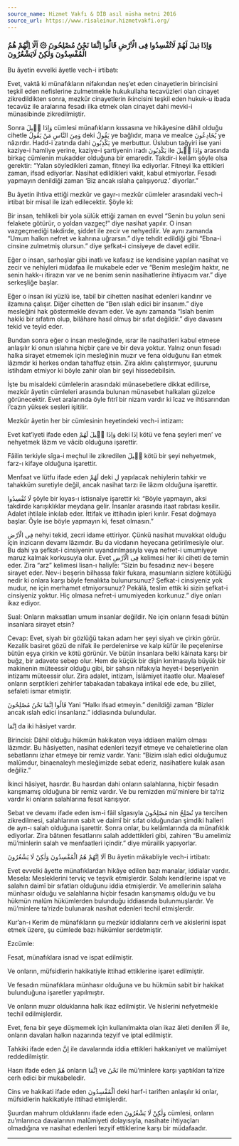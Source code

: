 ```yaml
---
source_name: Hizmet Vakfı & DİB asıl nüsha metni 2016
source_url: https://www.risaleinur.hizmetvakfi.org/
---
```

### وَاِذَا قٖيلَ لَهُمْ لَاتُفْسِدُوا فِى الْاَرْضِ قَالُٓوا اِنَّمَا نَحْنُ مُصْلِحُونَ ۞ اَلَٓا اِنَّهُمْ هُمُ الْمُفْسِدُونَ وَلٰكِنْ لَايَشْعُرُونَ
Bu âyetin evvelki âyetle vech-i irtibatı:

Evet, vaktâ ki münafıkların nifakından neş’et eden cinayetlerin birincisini teşkil eden nefislerine zulmetmekle hukukullaha tecavüzleri olan cinayet zikredildikten sonra, mezkûr cinayetlerin ikincisini teşkil eden hukuk-u ibada tecavüz ile aralarına fesadı ilka etmek olan cinayet dahi mevki-i münasibinde zikredilmiştir.

Sonra <span class="arabic" dir="rtl">وَاِذَا قٖيلَ</span> cümlesi münafıkların kıssasına ve hikâyesine dâhil olduğu cihetle <span class="arabic" dir="rtl">وَمِنَ النَّاسِ مَنْ يَقُولُ</span> deki <span class="arabic" dir="rtl">يَقُولُ</span> ye bağlıdır, mana ve mealce <span class="arabic" dir="rtl">يُخَادِعُونَ</span> ye nâzırdır. Hadd-i zatında dahi <span class="arabic" dir="rtl">يَكْذِبُونَ</span> ye merbuttur. Üslubun tağyiri ise yani kaziye-i hamliye yerine, kaziye-i şartiyenin iradı <span class="arabic" dir="rtl">يَكْذِبُونَ</span> ile <span class="arabic" dir="rtl">وَاِذَا قٖيلَ</span> arasında birkaç cümlenin mukadder olduğuna bir emaredir. Takdir-i kelâm şöyle olsa gerektir: “Yalan söyledikleri zaman, fitneyi îka ediyorlar. Fitneyi îka ettikleri zaman, ifsad ediyorlar. Nasihat edildikleri vakit, kabul etmiyorlar. Fesadı yapmayın denildiği zaman ‘Biz ancak ıslaha çalışıyoruz.’ diyorlar.”

Bu âyetin ihtiva ettiği mezkûr ve gayr-ı mezkûr cümleler arasındaki vech-i irtibat bir misal ile izah edilecektir. Şöyle ki:

Bir insan, tehlikeli bir yola sülûk ettiği zaman en evvel “Senin bu yolun seni felakete götürür, o yoldan vazgeç!” diye nasihat yapılır. O insan vazgeçmediği takdirde, şiddet ile zecir ve nehyedilir. Ve aynı zamanda “Umum halkın nefret ve kahrına uğrarsın.” diye tehdit edildiği gibi “Ebna-i cinsine zulmetmiş olursun.” diye şefkat-i cinsiyeye de davet edilir.

Eğer o insan, sarhoşlar gibi inatlı ve kafasız ise kendisine yapılan nasihat ve zecir ve nehiyleri müdafaa ile mukabele eder ve “Benim mesleğim haktır, ne senin hakk-ı itirazın var ve ne benim senin nasihatlerine ihtiyacım var.” diye serkeşliğe başlar.

Eğer o insan iki yüzlü ise, tabiî bir cihetten nasihat edenleri kandırır ve ilzamına çalışır. Diğer cihetten de “Ben ıslah edici bir insanım.” diye mesleğini hak göstermekle devam eder. Ve aynı zamanda “Islah benim hakiki bir sıfatım olup, bilâhare hasıl olmuş bir sıfat değildir.” diye davasını tekid ve teyid eder.

Bundan sonra eğer o insan mesleğinde, ısrar ile nasihatleri kabul etmese anlaşılır ki onun ıslahına hiçbir çare ve bir deva yoktur. Yalnız onun fesadı halka sirayet etmemek için mesleğinin muzır ve fena olduğunu ilan etmek lâzımdır ki herkes ondan tahaffuz etsin. Zira aklını çalıştırmıyor, şuurunu istihdam etmiyor ki böyle zahir olan bir şeyi hissedebilsin.

İşte bu misaldeki cümlelerin arasındaki münasebetlere dikkat edilirse, mezkûr âyetin cümleleri arasında bulunan münasebet halkaları güzelce görünecektir. Evet aralarında öyle fıtrî bir nizam vardır ki îcaz ve ihtisarından i’cazın yüksek sesleri işitilir.

Mezkûr âyetin her bir cümlesinin heyetindeki vech-i intizam:

Evet kat’iyeti ifade eden <span class="arabic" dir="rtl">وَاِذَا قٖيلَ لَهُمْ</span> deki <span class="arabic" dir="rtl">اِذَا</span> kötü ve fena şeyleri men’ ve nehyetmek lâzım ve vâcib olduğuna işarettir.

Fâilin terkiyle sîga-i meçhul ile zikredilen <span class="arabic" dir="rtl">قٖيلَ</span> kötü bir şeyi nehyetmek, farz-ı kifaye olduğuna işarettir.

Menfaat ve lütfu ifade eden <span class="arabic" dir="rtl">لَهُمْ</span> deki <span class="arabic" dir="rtl">ل</span> yapılacak nehiylerin tahkir ve tahakküm suretiyle değil, ancak nasihat tarzı ile lâzım olduğuna işarettir.

<span class="arabic" dir="rtl">لَا تُفْسِدُوا</span> şöyle bir kıyas-ı istisnaîye işarettir ki: “Böyle yapmayın, aksi takdirde karışıklıklar meydana gelir. İnsanlar arasında itaat rabıtası kesilir. Adalet ihtilale inkılab eder. İttifak ve ittihadın ipleri kırılır. Fesat doğmaya başlar. Öyle ise böyle yapmayın ki, fesat olmasın.”

<span class="arabic" dir="rtl">فِى الْاَرْضِ</span> nehyi tekid, zecri idame ettiriyor. Çünkü nasihat muvakkat olduğu için inzicarın devamı lâzımdır. Bu da vicdanın heyecana getirilmesiyle olur. Bu dahi ya şefkat-i cinsiyenin uyandırılmasıyla veya nefret-i umumiyeye maruz kalmak korkusuyla olur. Evet <span class="arabic" dir="rtl">فِى الْاَرْضِ</span> kelimesi her iki ciheti de temin eder. Zira “arz” kelimesi lisan-ı haliyle: “Sizin bu fesadınız nev-i beşere sirayet eder. Nev-i beşerin bilhassa fakir fukara, masumların sizlere kötülüğü nedir ki onlara karşı böyle fenalıkta bulunursunuz? Şefkat-i cinsiyeniz yok mudur, ne için merhamet etmiyorsunuz? Pekâlâ, teslim ettik ki sizin şefkat-i cinsiyeniz yoktur. Hiç olmasa nefret-i umumiyeden korkunuz.” diye onları ikaz ediyor.

Sual: Onların maksatları umum insanlar değildir. Ne için onların fesadı bütün insanlara sirayet etsin?

Cevap: Evet, siyah bir gözlüğü takan adam her şeyi siyah ve çirkin görür. Kezalik basiret gözü de nifak ile perdelenirse ve kalp küfür ile peçelenirse bütün eşya çirkin ve kötü görünür. Ve bütün insanlara belki kâinata karşı bir buğz, bir adavete sebep olur. Hem de küçük bir dişin kırılmasıyla büyük bir makinenin müteessir olduğu gibi, bir şahsın nifakıyla heyet-i beşeriyenin intizamı müteessir olur. Zira adalet, intizam, İslâmiyet itaatle olur. Maalesef onların serptikleri zehirler tabakadan tabakaya intikal ede ede, bu zillet, sefaleti ismar etmiştir.

<span class="arabic" dir="rtl">قَالُوا اِنَّمَا نَحْنُ مُصْلِحُونَ</span> Yani “Halkı ifsad etmeyin.” denildiği zaman “Bizler ancak ıslah edici insanlarız.” iddiasında bulundular.

<span class="arabic" dir="rtl">اِنَّمَا</span> da iki hâsiyet vardır.

Birincisi: Dâhil olduğu hükmün hakikaten veya iddiaen malûm olması lâzımdır. Bu hâsiyetten, nasihat edenleri tezyif etmeye ve cehaletlerine olan sebatlarını izhar etmeye bir remiz vardır. Yani: “Bizim ıslah edici olduğumuz malûmdur, binaenaleyh mesleğimizde sebat ederiz, nasihatlere kulak asan değiliz.”

İkinci hâsiyet, hasrdır. Bu hasrdan dahi onların salahlarına, hiçbir fesadın karışmamış olduğuna bir remiz vardır. Ve bu remizden mü’minlere bir ta’riz vardır ki onların salahlarına fesat karışıyor.

Sebat ve devamı ifade eden ism-i fâil sîgasıyla <span class="arabic" dir="rtl">مُصْلِحُونَ</span> nin <span class="arabic" dir="rtl">نُصْلِحُ</span> ya tercihen zikredilmesi, salahlarının sabit ve daimî bir sıfat olduğundan şimdiki halleri de ayn-ı salah olduğuna işarettir. Sonra onlar, bu kelâmlarında da münafıklık ediyorlar. Zira bâtınen fesatlarını salah addettikleri gibi, zahiren “Bu amelimiz mü’minlerin salah ve menfaatleri içindir.” diye mürailik yapıyorlar.

<span class="arabic" dir="rtl">اَلَا اِنَّهُمْ هُمُ الْمُفْسِدُونَ وَلٰكِنْ لَا يَشْعُرُونَ</span> Bu âyetin mâkabliyle vech-i irtibatı:

Evet evvelki âyette münafıklardan hikâye edilen bazı manalar, iddialar vardır. Mesela: Mesleklerini terviç ve teşvik etmişlerdir. Salahı kendilerine ispat ve salahın daimî bir sıfatları olduğunu iddia etmişlerdir. Ve amellerinin salaha münhasır olduğu ve salahlarına hiçbir fesadın karışmamış olduğu ve bu hükmün malûm hükümlerden bulunduğu iddiasında bulunmuşlardır. Ve mü’minlere ta’rizde bulunarak nasihat edenleri techil etmişlerdir.

Kur’an-ı Kerim de münafıkların şu mezkûr iddialarını cerh ve akislerini ispat etmek üzere, şu cümlede bazı hükümler serdetmiştir.

Ezcümle:

Fesat, münafıklara isnad ve ispat edilmiştir.

Ve onların, müfsidlerin hakikatiyle ittihad ettiklerine işaret edilmiştir.

Ve fesadın münafıklara münhasır olduğuna ve bu hükmün sabit bir hakikat bulunduğuna işaretler yapılmıştır.

Ve onların muzır olduklarına halk ikaz edilmiştir. Ve hislerini nefyetmekle techil edilmişlerdir.

Evet, fena bir şeye düşmemek için kullanılmakta olan ikaz âleti denilen <span class="arabic" dir="rtl">اَلَا</span> ile, onların davaları halkın nazarında tezyif ve iptal edilmiştir.

Tahkiki ifade eden <span class="arabic" dir="rtl">اِنَّ</span> ile davalarında iddia ettikleri hakkaniyet ve malûmiyet reddedilmiştir.

Hasrı ifade eden <span class="arabic" dir="rtl">هُمْ</span> onların <span class="arabic" dir="rtl">اِنَّمَا</span> ve <span class="arabic" dir="rtl">نَحْنُ</span> ile mü’minlere karşı yaptıkları ta’rize cerh edici bir mukabeledir.

Cins ve hakikati ifade eden <span class="arabic" dir="rtl">اَلْمُفْسِدُونَ</span> deki harf-i tariften anlaşılır ki onlar, müfsidlerin hakikatiyle ittihad etmişlerdir.

Şuurdan mahrum olduklarını ifade eden <span class="arabic" dir="rtl">وَلٰكِنْ لَا يَشْعُرُونَ</span> cümlesi, onların zu’mlarınca davalarının malûmiyeti dolayısıyla, nasihate ihtiyaçları olmadığına ve nasihat edenleri tezyif ettiklerine karşı bir müdafaadır.

***

